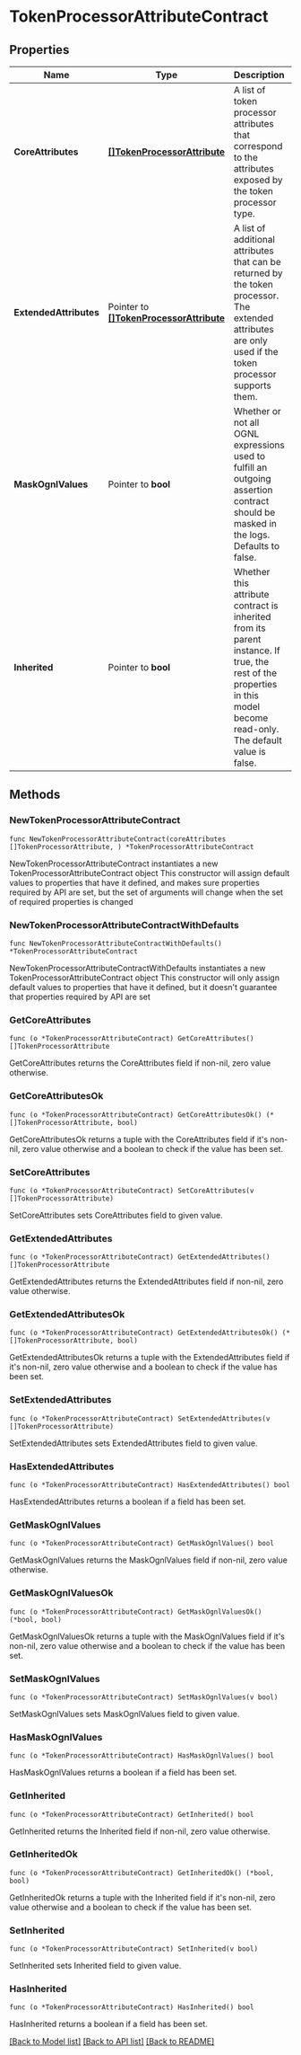 # TokenProcessorAttributeContract

## Properties

Name | Type | Description | Notes
------------ | ------------- | ------------- | -------------
**CoreAttributes** | [**[]TokenProcessorAttribute**](TokenProcessorAttribute.md) | A list of token processor attributes that correspond to the attributes exposed by the token processor type. | 
**ExtendedAttributes** | Pointer to [**[]TokenProcessorAttribute**](TokenProcessorAttribute.md) | A list of additional attributes that can be returned by the token processor. The extended attributes are only used if the token processor supports them. | [optional] 
**MaskOgnlValues** | Pointer to **bool** | Whether or not all OGNL expressions used to fulfill an outgoing assertion contract should be masked in the logs. Defaults to false. | [optional] 
**Inherited** | Pointer to **bool** | Whether this attribute contract is inherited from its parent instance. If true, the rest of the properties in this model become read-only. The default value is false. | [optional] 

## Methods

### NewTokenProcessorAttributeContract

`func NewTokenProcessorAttributeContract(coreAttributes []TokenProcessorAttribute, ) *TokenProcessorAttributeContract`

NewTokenProcessorAttributeContract instantiates a new TokenProcessorAttributeContract object
This constructor will assign default values to properties that have it defined,
and makes sure properties required by API are set, but the set of arguments
will change when the set of required properties is changed

### NewTokenProcessorAttributeContractWithDefaults

`func NewTokenProcessorAttributeContractWithDefaults() *TokenProcessorAttributeContract`

NewTokenProcessorAttributeContractWithDefaults instantiates a new TokenProcessorAttributeContract object
This constructor will only assign default values to properties that have it defined,
but it doesn't guarantee that properties required by API are set

### GetCoreAttributes

`func (o *TokenProcessorAttributeContract) GetCoreAttributes() []TokenProcessorAttribute`

GetCoreAttributes returns the CoreAttributes field if non-nil, zero value otherwise.

### GetCoreAttributesOk

`func (o *TokenProcessorAttributeContract) GetCoreAttributesOk() (*[]TokenProcessorAttribute, bool)`

GetCoreAttributesOk returns a tuple with the CoreAttributes field if it's non-nil, zero value otherwise
and a boolean to check if the value has been set.

### SetCoreAttributes

`func (o *TokenProcessorAttributeContract) SetCoreAttributes(v []TokenProcessorAttribute)`

SetCoreAttributes sets CoreAttributes field to given value.


### GetExtendedAttributes

`func (o *TokenProcessorAttributeContract) GetExtendedAttributes() []TokenProcessorAttribute`

GetExtendedAttributes returns the ExtendedAttributes field if non-nil, zero value otherwise.

### GetExtendedAttributesOk

`func (o *TokenProcessorAttributeContract) GetExtendedAttributesOk() (*[]TokenProcessorAttribute, bool)`

GetExtendedAttributesOk returns a tuple with the ExtendedAttributes field if it's non-nil, zero value otherwise
and a boolean to check if the value has been set.

### SetExtendedAttributes

`func (o *TokenProcessorAttributeContract) SetExtendedAttributes(v []TokenProcessorAttribute)`

SetExtendedAttributes sets ExtendedAttributes field to given value.

### HasExtendedAttributes

`func (o *TokenProcessorAttributeContract) HasExtendedAttributes() bool`

HasExtendedAttributes returns a boolean if a field has been set.

### GetMaskOgnlValues

`func (o *TokenProcessorAttributeContract) GetMaskOgnlValues() bool`

GetMaskOgnlValues returns the MaskOgnlValues field if non-nil, zero value otherwise.

### GetMaskOgnlValuesOk

`func (o *TokenProcessorAttributeContract) GetMaskOgnlValuesOk() (*bool, bool)`

GetMaskOgnlValuesOk returns a tuple with the MaskOgnlValues field if it's non-nil, zero value otherwise
and a boolean to check if the value has been set.

### SetMaskOgnlValues

`func (o *TokenProcessorAttributeContract) SetMaskOgnlValues(v bool)`

SetMaskOgnlValues sets MaskOgnlValues field to given value.

### HasMaskOgnlValues

`func (o *TokenProcessorAttributeContract) HasMaskOgnlValues() bool`

HasMaskOgnlValues returns a boolean if a field has been set.

### GetInherited

`func (o *TokenProcessorAttributeContract) GetInherited() bool`

GetInherited returns the Inherited field if non-nil, zero value otherwise.

### GetInheritedOk

`func (o *TokenProcessorAttributeContract) GetInheritedOk() (*bool, bool)`

GetInheritedOk returns a tuple with the Inherited field if it's non-nil, zero value otherwise
and a boolean to check if the value has been set.

### SetInherited

`func (o *TokenProcessorAttributeContract) SetInherited(v bool)`

SetInherited sets Inherited field to given value.

### HasInherited

`func (o *TokenProcessorAttributeContract) HasInherited() bool`

HasInherited returns a boolean if a field has been set.


[[Back to Model list]](../README.md#documentation-for-models) [[Back to API list]](../README.md#documentation-for-api-endpoints) [[Back to README]](../README.md)


